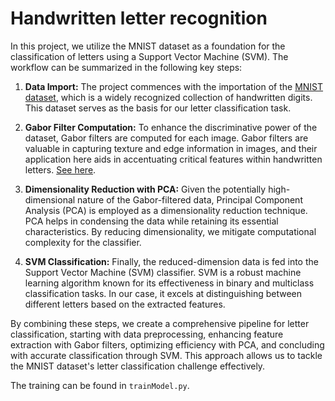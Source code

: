 # Handwritten letter recognition

In this project, we utilize the MNIST dataset as a foundation for the classification of letters using a Support Vector Machine (SVM). The workflow can be summarized in the following key steps:

1. **Data Import:** The project commences with the importation of the <a href="http://yann.lecun.com/exdb/mnist/">MNIST dataset</a>, which is a widely recognized collection of handwritten digits. This dataset serves as the basis for our letter classification task.

2. **Gabor Filter Computation:** To enhance the discriminative power of the dataset, Gabor filters are computed for each image. Gabor filters are valuable in capturing texture and edge information in images, and their application here aids in accentuating critical features within handwritten letters. <a href="https://en.wikipedia.org/wiki/Gabor_filter">See here</a>.

3. **Dimensionality Reduction with PCA:** Given the potentially high-dimensional nature of the Gabor-filtered data, Principal Component Analysis (PCA) is employed as a dimensionality reduction technique. PCA helps in condensing the data while retaining its essential characteristics. By reducing dimensionality, we mitigate computational complexity for the classifier.

4. **SVM Classification:** Finally, the reduced-dimension data is fed into the Support Vector Machine (SVM) classifier. SVM is a robust machine learning algorithm known for its effectiveness in binary and multiclass classification tasks. In our case, it excels at distinguishing between different letters based on the extracted features.

By combining these steps, we create a comprehensive pipeline for letter classification, starting with data preprocessing, enhancing feature extraction with Gabor filters, optimizing efficiency with PCA, and concluding with accurate classification through SVM. This approach allows us to tackle the MNIST dataset's letter classification challenge effectively.

The training can be found in `trainModel.py`.
